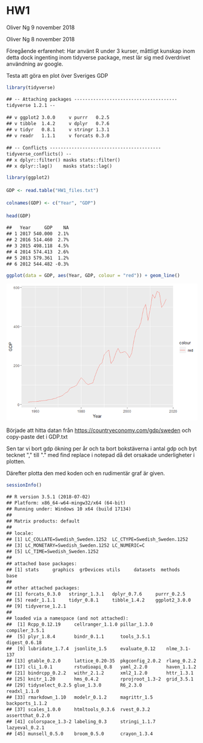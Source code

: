 HW1
================
Oliver Ng
9 november 2018

Oliver Ng 8 november 2018

Föregående erfarenhet: Har använt R under 3 kurser, måttligt kunskap inom detta dock ingenting inom tidyverse package, mest lär sig med överdrivet användning av google.

Testa att göra en plot över Sveriges GDP

``` r
library(tidyverse)
```

    ## -- Attaching packages -------------------------------------- tidyverse 1.2.1 --

    ## v ggplot2 3.0.0     v purrr   0.2.5
    ## v tibble  1.4.2     v dplyr   0.7.6
    ## v tidyr   0.8.1     v stringr 1.3.1
    ## v readr   1.1.1     v forcats 0.3.0

    ## -- Conflicts ----------------------------------------- tidyverse_conflicts() --
    ## x dplyr::filter() masks stats::filter()
    ## x dplyr::lag()    masks stats::lag()

``` r
library(ggplot2)

GDP <- read.table("HW1_files.txt")

colnames(GDP) <- c("Year", "GDP")

head(GDP)
```

    ##   Year     GDP    NA
    ## 1 2017 540.000  2.1%
    ## 2 2016 514.460  2.7%
    ## 3 2015 498.118  4.5%
    ## 4 2014 574.413  2.6%
    ## 5 2013 579.361  1.2%
    ## 6 2012 544.482 -0.3%

``` r
ggplot(data = GDP, aes(Year, GDP, colour = "red")) + geom_line()
```

![](HW1_files/figure-markdown_github/unnamed-chunk-2-1.png)

Började att hitta datan från <https://countryeconomy.com/gdp/sweden> och copy-paste det i GDP.txt

Sen tar vi bort gdp ökning per år och ta bort bokstäverna i antal gdp och byt tecknet "," till "." med find replace i notepad då det orsakade underligheter i plotten.

Därefter plotta den med koden och en rudimentär graf är given.

``` r
sessionInfo()
```

    ## R version 3.5.1 (2018-07-02)
    ## Platform: x86_64-w64-mingw32/x64 (64-bit)
    ## Running under: Windows 10 x64 (build 17134)
    ## 
    ## Matrix products: default
    ## 
    ## locale:
    ## [1] LC_COLLATE=Swedish_Sweden.1252  LC_CTYPE=Swedish_Sweden.1252   
    ## [3] LC_MONETARY=Swedish_Sweden.1252 LC_NUMERIC=C                   
    ## [5] LC_TIME=Swedish_Sweden.1252    
    ## 
    ## attached base packages:
    ## [1] stats     graphics  grDevices utils     datasets  methods   base     
    ## 
    ## other attached packages:
    ## [1] forcats_0.3.0   stringr_1.3.1   dplyr_0.7.6     purrr_0.2.5    
    ## [5] readr_1.1.1     tidyr_0.8.1     tibble_1.4.2    ggplot2_3.0.0  
    ## [9] tidyverse_1.2.1
    ## 
    ## loaded via a namespace (and not attached):
    ##  [1] Rcpp_0.12.19     cellranger_1.1.0 pillar_1.3.0     compiler_3.5.1  
    ##  [5] plyr_1.8.4       bindr_0.1.1      tools_3.5.1      digest_0.6.18   
    ##  [9] lubridate_1.7.4  jsonlite_1.5     evaluate_0.12    nlme_3.1-137    
    ## [13] gtable_0.2.0     lattice_0.20-35  pkgconfig_2.0.2  rlang_0.2.2     
    ## [17] cli_1.0.1        rstudioapi_0.8   yaml_2.2.0       haven_1.1.2     
    ## [21] bindrcpp_0.2.2   withr_2.1.2      xml2_1.2.0       httr_1.3.1      
    ## [25] knitr_1.20       hms_0.4.2        rprojroot_1.3-2  grid_3.5.1      
    ## [29] tidyselect_0.2.5 glue_1.3.0       R6_2.3.0         readxl_1.1.0    
    ## [33] rmarkdown_1.10   modelr_0.1.2     magrittr_1.5     backports_1.1.2 
    ## [37] scales_1.0.0     htmltools_0.3.6  rvest_0.3.2      assertthat_0.2.0
    ## [41] colorspace_1.3-2 labeling_0.3     stringi_1.1.7    lazyeval_0.2.1  
    ## [45] munsell_0.5.0    broom_0.5.0      crayon_1.3.4
